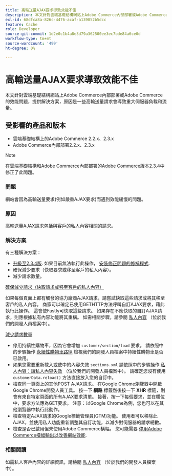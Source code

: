 ```yaml
---
title: 高輸送量AJAX要求導致效能不佳
description: 本文針對雲端基礎結構網站上Adobe Commerce內部部署或Adobe Commerce的效能問題，提供解決方案，原因是一些高輸送量請求會導致重大伺服器負載和流量。
exl-id: 68dfca8a-826c-4476-acaf-a139052b5dcc
feature: Cache
role: Developer
source-git-commit: 1d2e0c1b4a8e3d79a362500ee3ec7bde84a6ce0d
workflow-type: tm+mt
source-wordcount: '499'
ht-degree: 0%

---
```


# 高輸送量AJAX要求導致效能不佳

本文針對雲端基礎結構網站上Adobe Commerce內部部署或Adobe Commerce的效能問題，提供解決方案，原因是一些高輸送量請求會導致重大伺服器負載和流量。

## 受影響的產品和版本

* 雲端基礎結構上的Adobe Commerce 2.2.x、2.3.x
* Adobe Commerce內部部署2.2.x、2.3.x

>[!NOTE]
>
>在雲端基礎結構和Adobe Commerce內部部署的Adobe Commerce版本2.3.4中修正了此問題。

### 問題

網站會因為高輸送量要求(例如嚴重AJAX要求)而遇到效能緩慢的問題。

### 原因

高輸送量AJAX請求包括與客戶的私人內容相關的請求。

### 解決方案

有三種解決方案：

* [升級至2.3.4版](https://devdocs.magento.com/cloud/project/project-upgrade.html). 如果目前無法執行此操作， [安裝修正問題的修補程式](/help/troubleshooting/known-issues-patches-attached/performance-issues-caused-by-excessive-ajax-requests.md).
* 確保減少要求（快取要求或移至客戶的私人內容）。
* 減少請求數量。

<u>確保減少請求（快取請求或移至客戶的私人內容）</u>

如果每個頁面上都有觸發的協力廠商AJAX請求，請嘗試快取這些請求或將其移至客戶的私人內容。 商家可以確定已使用GETHTTP方法呼叫自訂AJAX要求，藉此執行此操作。 這會使Fastly可快取這些請求。 如果存在不應快取的自訂AJAX請求，則應根據私有內容功能將其重構。 如需相關步驟，請參閱 [私人內容](https://devdocs.magento.com/guides/v2.3/extension-dev-guide/cache/page-caching/private-content.html) （位於我們的開發人員檔案中）。

<u>減少請求數量</u>

* 停用持續性購物車，因為它會增加 `customer/section/load` 要求。 請依照中的步驟操作 [永續性購物車路徑](https://devdocs.magento.com/guides/v2.3/config-guide/prod/config-reference-most.html#persistent-shopping-cart-paths) 檢視我們的開發人員檔案中持續性購物車是否已啟用。
* 如果您需要重新載入或使中的內容失效 `sections.xml` 請依照中的步驟操作 [私人內容：讓私人內容失效](https://devdocs.magento.com/guides/v2.3/extension-dev-guide/cache/page-caching/private-content.html#invalidate-private-content) （位於我們的開發人員檔案中）。 請確定您沒有使用 `customerData.reload()` 方法直接放入您的自訂中。
* 檢查同一頁面上的其他POST AJAX請求。 在Google Chrome瀏覽器中開啟Google Chrome開發人員工具。 按一下 **網路** 標籤然後按一下 **XHR** 標籤，則會有來自特定頁面的所有AJAX要求清單。 接著，按一下每個要求，並在欄位中，要求方法應為GET要求。 注意：以Google Chrome為例，您也可以在其他瀏覽器中執行此動作。
* 檢查特定AJAX請求的Google標籤管理員(GTM)功能。 使用者可以移除此AJAX，並使用私人功能重新調整其自訂功能，以減少對伺服器的請求總數。
* 檢查是否已啟用但未使用Adobe Commerce橫幅。 您可能需要 [停用Adobe Commerce橫幅輸出以改善網站效能](/help/troubleshooting/miscellaneous/disable-magento-banner-output-to-improve-site-performance.md).

### 相關閱讀

如需私人客戶內容的詳細資訊，請檢閱 [私人內容](https://devdocs.magento.com/guides/v2.3/extension-dev-guide/cache/page-caching/private-content.html?itm_source=devdocs&amp;itm_medium=search_page&amp;itm_campaign=federated_search&amp;itm_term=ajax%20requests) （位於我們的開發人員檔案中）。
